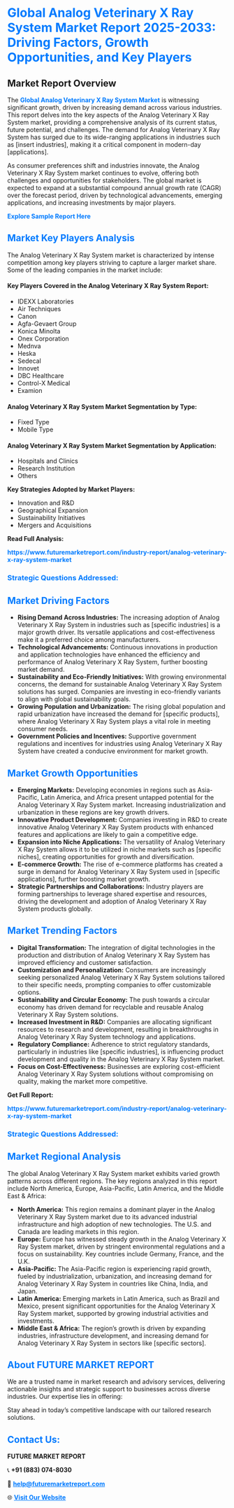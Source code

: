 <h1 style="color: #007BFF;">Global Analog Veterinary X Ray System Market Report 2025-2033: Driving Factors, Growth Opportunities, and Key Players</h1>

<section id="overview">
<h2>Market Report Overview</h2>
<p>The <a href="https://www.futuremarketreport.com/industry-report/analog-veterinary-x-ray-system-market" style="color: #007BFF; text-decoration: none;"><strong>Global Analog Veterinary X Ray System Market</strong></a> is witnessing significant growth, driven by increasing demand across various industries. This report delves into the key aspects of the Analog Veterinary X Ray System market, providing a comprehensive analysis of its current status, future potential, and challenges. The demand for Analog Veterinary X Ray System has surged due to its wide-ranging applications in industries such as [insert industries], making it a critical component in modern-day [applications].</p>
<p>As consumer preferences shift and industries innovate, the Analog Veterinary X Ray System market continues to evolve, offering both challenges and opportunities for stakeholders. The global market is expected to expand at a substantial compound annual growth rate (CAGR) over the forecast period, driven by technological advancements, emerging applications, and increasing investments by major players.</p>
</section>

<section id="overview">
<p><a href="https://www.futuremarketreport.com/request-sample/reportId=78415" style="color: #007BFF; text-decoration: none;"><strong>Explore Sample Report Here</strong></a></p>
</section>

<section id="key-players">
<h2 style="color: #007BFF;">Market Key Players Analysis</h2>
<p>The Analog Veterinary X Ray System market is characterized by intense competition among key players striving to capture a larger market share. Some of the leading companies in the market include:</p>
<h4>Key Players Covered in the Analog Veterinary X Ray System Report:</h4>
<ul><li>IDEXX Laboratories</li><li>Air Techniques</li><li>Canon</li><li>Agfa-Gevaert Group</li><li>Konica Minolta</li><li>Onex Corporation</li><li>Mednva</li><li>Heska</li><li>Sedecal</li><li>Innovet</li><li>DBC Healthcare</li><li>Control-X Medical</li><li>Examion</li></ul>
<h4>Analog Veterinary X Ray System Market Segmentation by Type:</h4>
<ul><li>Fixed Type</li><li>Mobile Type</li></ul>

<h4>Analog Veterinary X Ray System Market Segmentation by Application:</h4>
<ul><li>Hospitals and Clinics</li><li>Research Institution</li><li>Others</li></ul>
<p><strong>Key Strategies Adopted by Market Players:</strong></p>
<ul>
<li>Innovation and R&D</li>
<li>Geographical Expansion</li>
<li>Sustainability Initiatives</li>
<li>Mergers and Acquisitions</li>
</ul>
</section>

<section>
<p><strong>Read Full Analysis: </strong></p><a href="https://www.futuremarketreport.com/industry-report/analog-veterinary-x-ray-system-market" style="color: #007BFF; text-decoration: none;"><strong>https://www.futuremarketreport.com/industry-report/analog-veterinary-x-ray-system-market</strong></a>
<h3 style="color: #007BFF;">Strategic Questions Addressed:</h3>
</section>

<section id="driving-factors">
<h2 style="color: #007BFF;">Market Driving Factors</h2>
<ul>
<li><strong>Rising Demand Across Industries:</strong> The increasing adoption of Analog Veterinary X Ray System in industries such as [specific industries] is a major growth driver. Its versatile applications and cost-effectiveness make it a preferred choice among manufacturers.</li>
<li><strong>Technological Advancements:</strong> Continuous innovations in production and application technologies have enhanced the efficiency and performance of Analog Veterinary X Ray System, further boosting market demand.</li>
<li><strong>Sustainability and Eco-Friendly Initiatives:</strong> With growing environmental concerns, the demand for sustainable Analog Veterinary X Ray System solutions has surged. Companies are investing in eco-friendly variants to align with global sustainability goals.</li>
<li><strong>Growing Population and Urbanization:</strong> The rising global population and rapid urbanization have increased the demand for [specific products], where Analog Veterinary X Ray System plays a vital role in meeting consumer needs.</li>
<li><strong>Government Policies and Incentives:</strong> Supportive government regulations and incentives for industries using Analog Veterinary X Ray System have created a conducive environment for market growth.</li>
</ul>
</section>

<section id="growth-opportunities">
<h2 style="color: #007BFF;">Market Growth Opportunities</h2>
<ul>
<li><strong>Emerging Markets:</strong> Developing economies in regions such as Asia-Pacific, Latin America, and Africa present untapped potential for the Analog Veterinary X Ray System market. Increasing industrialization and urbanization in these regions are key growth drivers.</li>
<li><strong>Innovative Product Development:</strong> Companies investing in R&D to create innovative Analog Veterinary X Ray System products with enhanced features and applications are likely to gain a competitive edge.</li>
<li><strong>Expansion into Niche Applications:</strong> The versatility of Analog Veterinary X Ray System allows it to be utilized in niche markets such as [specific niches], creating opportunities for growth and diversification.</li>
<li><strong>E-commerce Growth:</strong> The rise of e-commerce platforms has created a surge in demand for Analog Veterinary X Ray System used in [specific applications], further boosting market growth.</li>
<li><strong>Strategic Partnerships and Collaborations:</strong> Industry players are forming partnerships to leverage shared expertise and resources, driving the development and adoption of Analog Veterinary X Ray System products globally.</li>
</ul>
</section>

<section id="trending-factors">
<h2 style="color: #007BFF;">Market Trending Factors</h2>
<ul>
<li><strong>Digital Transformation:</strong> The integration of digital technologies in the production and distribution of Analog Veterinary X Ray System has improved efficiency and customer satisfaction.</li>
<li><strong>Customization and Personalization:</strong> Consumers are increasingly seeking personalized Analog Veterinary X Ray System solutions tailored to their specific needs, prompting companies to offer customizable options.</li>
<li><strong>Sustainability and Circular Economy:</strong> The push towards a circular economy has driven demand for recyclable and reusable Analog Veterinary X Ray System solutions.</li>
<li><strong>Increased Investment in R&D:</strong> Companies are allocating significant resources to research and development, resulting in breakthroughs in Analog Veterinary X Ray System technology and applications.</li>
<li><strong>Regulatory Compliance:</strong> Adherence to strict regulatory standards, particularly in industries like [specific industries], is influencing product development and quality in the Analog Veterinary X Ray System market.</li>
<li><strong>Focus on Cost-Effectiveness:</strong> Businesses are exploring cost-efficient Analog Veterinary X Ray System solutions without compromising on quality, making the market more competitive.</li>
</ul>
</section>

<section>
<p><strong>Get Full Report: </strong></p><a href="https://www.futuremarketreport.com/industry-report/analog-veterinary-x-ray-system-market" style="color: #007BFF; text-decoration: none;"><strong>https://www.futuremarketreport.com/industry-report/analog-veterinary-x-ray-system-market</strong></a>
<h3 style="color: #007BFF;">Strategic Questions Addressed:</h3>
</section>


<section id="regional-analysis">
<h2 style="color: #007BFF;">Market Regional Analysis</h2>
<p>The global Analog Veterinary X Ray System market exhibits varied growth patterns across different regions. The key regions analyzed in this report include North America, Europe, Asia-Pacific, Latin America, and the Middle East & Africa:</p>
<ul>
<li><strong>North America:</strong> This region remains a dominant player in the Analog Veterinary X Ray System market due to its advanced industrial infrastructure and high adoption of new technologies. The U.S. and Canada are leading markets in this region.</li>
<li><strong>Europe:</strong> Europe has witnessed steady growth in the Analog Veterinary X Ray System market, driven by stringent environmental regulations and a focus on sustainability. Key countries include Germany, France, and the U.K.</li>
<li><strong>Asia-Pacific:</strong> The Asia-Pacific region is experiencing rapid growth, fueled by industrialization, urbanization, and increasing demand for Analog Veterinary X Ray System in countries like China, India, and Japan.</li>
<li><strong>Latin America:</strong> Emerging markets in Latin America, such as Brazil and Mexico, present significant opportunities for the Analog Veterinary X Ray System market, supported by growing industrial activities and investments.</li>
<li><strong>Middle East & Africa:</strong> The region’s growth is driven by expanding industries, infrastructure development, and increasing demand for Analog Veterinary X Ray System in sectors like [specific sectors].</li>
</ul>
</section>

<footer>
<h2 style="color: #007BFF;">About FUTURE MARKET REPORT</h2>
<p>We are a trusted name in market research and advisory services, delivering actionable insights and strategic support to businesses across diverse industries. Our expertise lies in offering:</p>

<p>Stay ahead in today’s competitive landscape with our tailored research solutions.</p>

<h2 style="color: #007BFF;">Contact Us:</h2>
<p><strong>FUTURE MARKET REPORT</strong></p>
<p>📞 <strong>+91 (883) 074-8030</strong></p>
<p>📧 <strong><a href="mailto:help@futuremarketreport.com" style="color: #007BFF;">help@futuremarketreport.com</a></strong></p>
<p>🌐 <strong><a href="https://www.futuremarketreport.com/" style="color: #007BFF;">Visit Our Website</a></strong></p>
</footer>